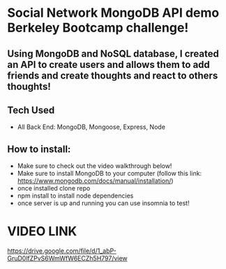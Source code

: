 # Social Network MongoDB API demo Berkeley Bootcamp challenge!

## Using MongoDB and NoSQL database, I created an API to create users and allows them to add friends and create thoughts and react to others thoughts!

## Tech Used
* All Back End: MongoDB, Mongoose, Express, Node

## How to install:
* Make sure to check out the video walkthrough below!
* Make sure to install MongoDB to your computer (follow this link: https://www.mongodb.com/docs/manual/installation/)
* once installed clone repo
* npm install to install node dependencies
* once server is up and running you can use insomnia to test!


# VIDEO LINK
https://drive.google.com/file/d/1_abP-GruD0lfZPvS6WmWfW6ECZh5H797/view
